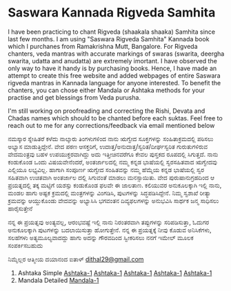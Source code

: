 # Saswara Kannada Rigveda Samhita
I have been practicing to chant Rigveda (shaakala shaaka) Samhita since last few months.  I am using "Saswara Rigveda Samhita" Kannada book which I purchanes from Ramakrishna Mutt, Bangalore. For Rigveda chanters, veda mantras with accurate markings of swaras (swarita, deergha swarita, udatta and anudatta) are extremely imortant. I have observed the only way to have it handy is by purchasing books. Hence, I have made an attempt to create this free website and added webpages of entire Saswara rigveda mantras in Kannada language for anyone interested. To benefit the chanters, you can chose either  Mandala or Ashtaka methods for your practise and get blessings from Veda purusha. 

I'm still working on proofreading and correcting the Rishi, Devata and Chadas names which should to be chanted before each suktas. Feel free to reach out to me for any corrections/feedback 
via email mentioned below


ನಮಸ್ಕಾರ ಸ್ನೇಹಿತರೆ 
ಕಳೆದು ನಾಲ್ಕಾರು ತಿಂಗಳುಗಳಿಂದ ನಾನು ಋಗ್ವೇದ ಸೂಕ್ತಗಳನ್ನು ಸಂಹಿತಾಕ್ರಮದಲ್ಲಿ ಪಠಿಸಲು ಅಭ್ಯಾಸ ಮಾಡುತ್ತಿದ್ದೇನೆ.  ವೇದ ಪಠಣ ಆಸಕ್ತರಿಗೆ, ಉದಾತ್ತ/ಅನುದಾತ್ತ/ಸ್ವರಿತ/ದೀರ್ಘಸ್ವರಿತ ಗುರುತುಗಳಿರುವ ವೇದಮಂತ್ರವು ಬಹಳ ಉಪಯುಕ್ತರವಾಗಿದ್ದು ಅದು ಇತ್ತೀಚಿನವರೆಗೂ ಕೇವಲ ಪುಸ್ತಕದ ರೂಪದಲ್ಲಿ ಸಿಗುತ್ತದೆ. ನಾನು ಕಂಡುಕೊಂಡ ಒಂದು ವಿಷಯವೇನೆಂದರೆ, ಅಂತರ್ಜಾಲದಲ್ಲಿ ನಮ್ಮ ಕನ್ನಡ ಭಾಷೆಯಲ್ಲಿ ಸ್ವರಸಹಿತವಾದ ಋಗ್ವೇದವು ಎಲ್ಲಿಯೂ ಲಭ್ಯವಿಲ್ಲ. ಹಾಗಾಗಿ ಸಂಪೂರ್ಣ ಋಗ್ವೇದ ಸಂಹಿತವನ್ನು ನಮ್ಮ ಹೆಮ್ಮೆಯ ಕನ್ನಡ ಭಾಷೆಯಲ್ಲಿ ಸ್ವರ ಸಹಿತವಾಗಿ ಉಚಿತವಾಗಿ ಅಂತರ್ಜಾಲ ದಲ್ಲಿ ಸಿಗುವಂತೆ ಮಾಡಲು ಮನಸ್ಸಾಯಿತು. ವೇದ ಪುರುಷಾನುಗ್ರಹದಿಂದ ಆ ಪ್ರಯತ್ನದಲ್ಲಿ ತಕ್ಕ ಮಟ್ಟಿಗೆ ಯಶಸ್ಸು ಕಂಡುಕೊಂಡ ಫಲವೇ ಈ ಜಾಲತಾಣ.
ಕಲಿಯುವರ ಅನುಕೂಲಕ್ಕಾಗಿ ಇಲ್ಲಿ ನಾನು, ಮಂಡಲ ಹಾಗು ಅಷ್ಟಕ ಕ್ರಮದಲ್ಲಿ ಮಂತ್ರಗಳನ್ನು ವಿಂಗಡಿಸಿ, ಪುಟಗಳನ್ನು ಸಿದ್ಧಪಡಿಸಿದ್ದೇನೆ. ನಿಮ್ಮ ಸ್ವಶಾಖೆ ರೀತ್ಯಾ ಕ್ರಮವನ್ನು ಆಯ್ದುಕೊಂಡು ವೇದವನ್ನು ಅಭ್ಯಾಸಿಸಿ ಭಗವಂತನ ದಿವ್ಯಫಲಗಳನ್ನು ಅನುಭವಿಸಿ ಸಾರ್ಥಕ ಜನ್ಮ ಸಾಧಿಸಲು ಹಾರೈಸುತ್ತೇನೆ 

ನನ್ನ ಈ ಪ್ರಯತ್ನವು ಅಂತ್ಯವಲ್ಲ, ಆರಂಭವಷ್ಟೆ ಇಲ್ಲಿ ನಾನು ನಿರಂತರವಾಗಿ ತಪ್ಪುಗಳನ್ನು ಸರಿಪಡಿಸುತ್ತಾ,  ಓದುಗರ ಅನುಕೂಲಕ್ಕಾಗಿ ಪುಟಗಳನ್ನು ಬದಲಾಯಿಸುತ್ತಾ ಹೋಗುತ್ತೇನೆ. ನನ್ನ ಈ ಪ್ರಯತ್ನಕ್ಕೆ ನೀವು ಕೊಡುವ ಅನಿಸಿಕೆಗಳು, ಸಲಹೆಗಳು ಅತ್ಯಮೂಲ್ಯವಾದದ್ದು ಹಾಗು ಅದನ್ನು ಗೌರವದಿಂದ ಸ್ವೀಕರಿಸಲು ನನಗೆ ಇಮೇಲ್ ಮೂಲಕ ಸಂಪರ್ಕಿಸಬಹುದು 

ನಿಮ್ಮೆಲ್ಲರ ಆತ್ಮೀಯ 
ದಯಾನಂದ ಐತಾಳ್ 
dithal29@gmail.com


1. Ashtaka
	Simple
		[Ashtaka-1](https://daithal.github.io/saswara-rigveda/Kannada/Ashtaka/Ashtaka-1-kannada(Simple).html)
		[Ashtaka-1](https://daithal.github.io/saswara-rigveda/Kannada/Ashtaka/Ashtaka-1-kannada(Simple).html)
		[Ashtaka-1](https://daithal.github.io/saswara-rigveda/Kannada/Ashtaka/Ashtaka-1-kannada(Simple).html)
		[Ashtaka-1](https://daithal.github.io/saswara-rigveda/Kannada/Ashtaka/Ashtaka-1-kannada(Simple).html)
		[Ashtaka-1](https://daithal.github.io/saswara-rigveda/Kannada/Ashtaka/Ashtaka-1-kannada(Simple).html)
2. Mandala
	Detailed
		[Mandala-1](https://daithal.github.io/saswara-rigveda/Kannada/Mandala/Mandala-1-kannada(Detail).html)
 